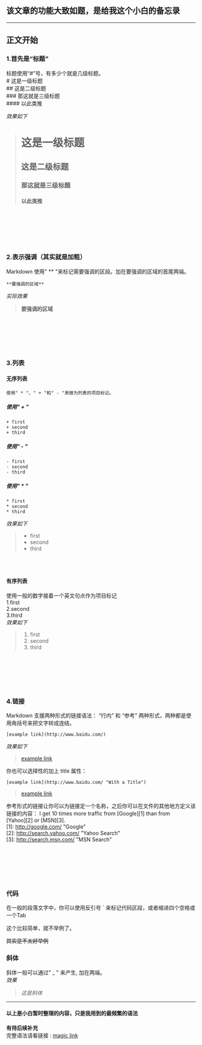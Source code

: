 ## 该文章的功能大致如题，是给我这个小白的备忘录
---
## 正文开始
### 1.首先是“标题”
标题使用“#”号，有多少个就是几级标题。  
    # 这是一级标题      
    ## 这是二级标题    
    ### 那这就是三级标题    
    #### 以此类推

    
_效果如下_
> # 这是一级标题    
> ## 这是二级标题  
> ### 那这就是三级标题  
> #### 以此类推  
<br/>
<br/>
<br/>	
<br/>	
<br/>	

### 2.表示强调（其实就是加粗）
Markdown 使用" ** "来标记需要强调的区段。加在要强调的区域的首尾两端。

	**要强调的区域**
	
_实际效果_
> **要强调的区域**  
<br/>	
<br/>	
<br/>
<br/>
<br/>		

### 3.列表
#### 无序列表
	使用" * "、" + "和" - "来做为列表的项目标记。
##### 使用" + "
	+ first
	+ second
	+ third
##### 使用" - "
	- first  
	- second
	- third  
##### 使用" * "
	* first  
	* second  
	* third  
	
_效果如下_

> + first  
> + second  
> + third  
<br/>	
<br/>	

#### 有序列表
使用一般的数字接着一个英文句点作为项目标记  
	1.first  
	2.second  
	3.third  
_效果如下_
> 1. first
> 2. second
> 3. third


<br/>	
<br/>	
<br/>
<br/>
<br/>	

### 4.链接
Markdown 支援两种形式的链接语法： “行内” 和 “参考” 两种形式，两种都是使用角括号来把文字转成连结。  

	[example link](http://www.baidu.com/)

_效果如下_

> [example link](http://www.baidu.com/)  
	

你也可以选择性的加上 title 属性：  

	[example link](http://www.baidu.com/ "With a Title")
	
> [example link](http://www.baidu.com/ "with a Title")  

参考形式的链接让你可以为链接定一个名称，之后你可以在文件的其他地方定义该链接的内容：
I get 10 times more traffic from [Google][1] than from  
[Yahoo][2] or [MSN][3].    
[1]: http://google.com/ "Google"     
[2]: http://search.yahoo.com/ "Yahoo Search"    
[3]: http://search.msn.com/ "MSN Search"  
  
  
 <br/>
 <br/>
 <br/>
 <br/>
 <br/>

### 代码

在一般的段落文字中，你可以使用反引号 ` 来标记代码区段，或者缩进四个空格或一个Tab  

这个比较简单，就不举例了。  	

~~其实是不太好举例~~

### 斜体
斜体一般可以通过" _ " 来产生, 加在两端。  
_效果_
> _这是斜体_   
---

#### 以上是小白暂时整理的内容，只是我用到的最频繁的语法
**有待后续补充**  
完整语法请看链接 : [magic link](https://www.appinn.com/markdown/basic.html)

 


